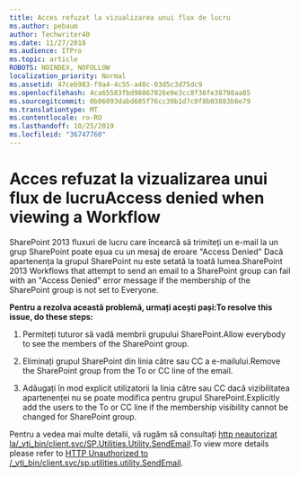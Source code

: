 ```yaml
---
title: Acces refuzat la vizualizarea unui flux de lucru
ms.author: pebaum
author: Techwriter40
ms.date: 11/27/2018
ms.audience: ITPro
ms.topic: article
ROBOTS: NOINDEX, NOFOLLOW
localization_priority: Normal
ms.assetid: 47ceb983-f9a4-4c55-a40c-03d5c3d75dc9
ms.openlocfilehash: 4ca65583fbd98867026e9e3cc8f36fe38798aa85
ms.sourcegitcommit: 0b06093dabd685f76cc39b1d7c0f8b03883b6e79
ms.translationtype: MT
ms.contentlocale: ro-RO
ms.lasthandoff: 10/25/2019
ms.locfileid: "36747760"
---
```

# <a name="access-denied-when-viewing-a-workflow"></a><span data-ttu-id="fc03d-102">Acces refuzat la vizualizarea unui flux de lucru</span><span class="sxs-lookup"><span data-stu-id="fc03d-102">Access denied when viewing a Workflow</span></span>

<span data-ttu-id="fc03d-103">SharePoint 2013 fluxuri de lucru care încearcă să trimiteți un e-mail la un grup SharePoint poate eșua cu un mesaj de eroare "Access Denied" Dacă apartenența la grupul SharePoint nu este setată la toată lumea.</span><span class="sxs-lookup"><span data-stu-id="fc03d-103">SharePoint 2013 Workflows that attempt to send an email to a SharePoint group can fail with an "Access Denied" error message if the membership of the SharePoint group is not set to Everyone.</span></span>
  
 <span data-ttu-id="fc03d-104">**Pentru a rezolva această problemă, urmați acești pași:**</span><span class="sxs-lookup"><span data-stu-id="fc03d-104">**To resolve this issue, do these steps:**</span></span>
  
 1. <span data-ttu-id="fc03d-105">Permiteți tuturor să vadă membrii grupului SharePoint.</span><span class="sxs-lookup"><span data-stu-id="fc03d-105">Allow everybody to see the members of the SharePoint group.</span></span>
  
 2. <span data-ttu-id="fc03d-106">Eliminați grupul SharePoint din linia către sau CC a e-mailului.</span><span class="sxs-lookup"><span data-stu-id="fc03d-106">Remove the SharePoint group from the To or CC line of the email.</span></span>
  
 3. <span data-ttu-id="fc03d-107">Adăugați în mod explicit utilizatorii la linia către sau CC dacă vizibilitatea apartenenței nu se poate modifica pentru grupul SharePoint.</span><span class="sxs-lookup"><span data-stu-id="fc03d-107">Explicitly add the users to the To or CC line if the membership visibility cannot be changed for SharePoint group.</span></span>
  
<span data-ttu-id="fc03d-108">Pentru a vedea mai multe detalii, vă rugăm să consultați [http neautorizat la/_vti_bin/client.svc/SP.Utilities.Utility.SendEmail](https://go.microsoft.com/fwlink/?linkid=2044694&amp;clcid=0x409).</span><span class="sxs-lookup"><span data-stu-id="fc03d-108">To view more details please refer to [HTTP Unauthorized to /_vti_bin/client.svc/sp.utilities.utility.SendEmail](https://go.microsoft.com/fwlink/?linkid=2044694&amp;clcid=0x409).</span></span>
  